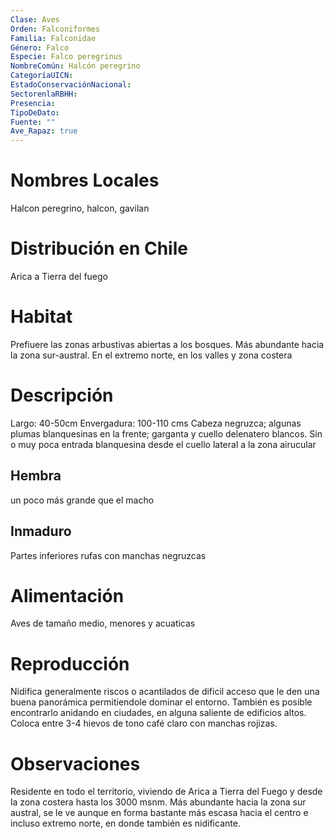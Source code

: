```yaml
---
Clase: Aves
Orden: Falconiformes
Familia: Falconidae
Género: Falco
Especie: Falco peregrinus
NombreComún: Halcón peregrino
CategoríaUICN: 
EstadoConservaciónNacional: 
SectorenlaRBHH: 
Presencia: 
TipoDeDato: 
Fuente: ""
Ave_Rapaz: true
---
```

# Nombres Locales
Halcon peregrino, halcon, gavilan
# Distribución en Chile
Arica a Tierra del fuego
# Habitat
Prefiuere las zonas arbustivas abiertas a los bosques. Más abundante hacia la zona sur-austral. En el extremo norte, en los valles y zona costera
# Descripción
Largo: 40-50cm
Envergadura: 100-110 cms
Cabeza negruzca; algunas plumas blanquesinas en la frente; garganta y cuello delenatero blancos. Sin o muy poca entrada blanquesina desde el cuello lateral a la zona airucular
## Hembra
un poco más grande que el macho
## Inmaduro
Partes inferiores rufas con manchas negruzcas
# Alimentación
Aves de tamaño medio, menores y acuaticas
# Reproducción
Nidifica generalmente riscos o acantilados de dificil acceso que le den una buena panorámica permitiendole dominar el entorno.
También es posible encontrarlo anidando en ciudades, en alguna saliente de edificios altos. Coloca entre 3-4 hievos de tono café claro con manchas rojizas.
# Observaciones
Residente en todo el territorio, viviendo de Arica a Tierra del Fuego y desde la zona costera hasta los 3000 msnm. Más abundante hacia la zona sur austral, se le ve aunque en forma bastante más escasa hacia el centro e incluso extremo norte, en donde también es nidificante.